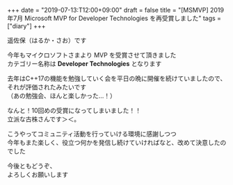 +++
date = "2019-07-13:T12:00+09:00"
draft = false
title = "[MSMVP] 2019年7月 Microsoft MVP for Developer Technologies を再受賞しました"
tags = ["diary"]
+++

遥佐保（はるか・さお）です

今年もマイクロソフトさまより MVP を受賞させて頂きました  
カテゴリー名称は **Developer Technologies** となります

去年はC++17の機能を勉強していく会を平日の晩に開催を続けていましたので、それが評価されたみたいです  
（あの勉強会、ほんと楽しかった…！）

なんと！10回めの受賞になってしまいました！！  
立派な古株さんです＞＜。

こうやってコミュニティ活動を行っていける環境に感謝しつつ  
今年もまた楽しく、役立つ何かを発信し続けていければなと、改めて決意したのでした

今後ともどうぞ、  
よろしくお願いします
